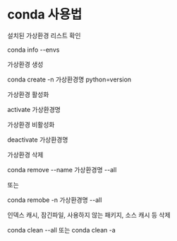 # conda 사용법





설치된 가상환경 리스트 확인

conda info --envs



가상환경 생성

conda create -n 가상환경명 python=version



가상환경 활성화

activate 가상환경명



가상환경 비활성화

deactivate 가상환경명



가상환경 삭제

conda remove --name 가상환경명 --all 

또는

conda remobe -n 가상환경명 --all





인덱스 캐시, 잠긴파일, 사용하지 않는 패키지, 소스 캐시 등 삭제

conda clean --all 또는 conda clean -a



